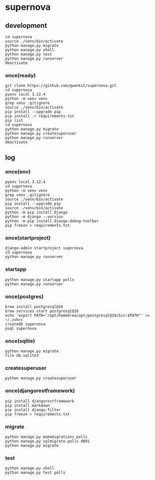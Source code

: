 # supernova


## development

```
cd supernova
source ./venv/bin/activate
python manage.py migrate
python manage.py shell
python manage.py test
python manage.py runserver
deactivate
```

### once(ready)

```
git clone https://github.com/gwenkit/supernova.git
cd supernova
pyenv local 3.12.4
python -m venv venv
grep venv .gitignore
source ./venv/bin/activate
pip install --upgrade pip
pip install -r requirements.txt
pip list
cd supernova
python manage.py migrate
python manage.py createsuperuser
python manage.py runserver
deactivate
```


## log

### once(env)

```
pyenv local 3.12.4
cd supernova
python -m venv venv
grep venv .gitignore
source ./venv/bin/activate
pip install --upgrade pip
source ./venv/bin/activate
python -m pip install Django
python -m django --version
python -m pip install django-debug-toolbar
pip freeze > requirements.txt
```

### once(startproject)

```
django-admin startproject supernova
cd supernova
python manage.py runserver
```

### startapp

```
python manage.py startapp polls
python manage.py runserver
```

### once(postgres)

```
brew install postgresql@16
brew services start postgresql@16
echo 'export PATH="/opt/homebrew/opt/postgresql@16/bin:$PATH"' >> ~/.zshrc
createdb supernova
psql supernova
```

### once(sqlite)

```
python manage.py migrate
file db.sqlite3
```

### createsuperuser

```
python manage.py createsuperuser
```

### once(djangorestframework)

```
pip install djangorestframework
pip install markdown
pip install django-filter
pip freeze > requirements.txt
```

### migrate

```
python manage.py makemigrations polls
python manage.py sqlmigrate polls 0001
python manage.py migrate
```

### test

```
python manage.py shell
python manage.py test polls
```

